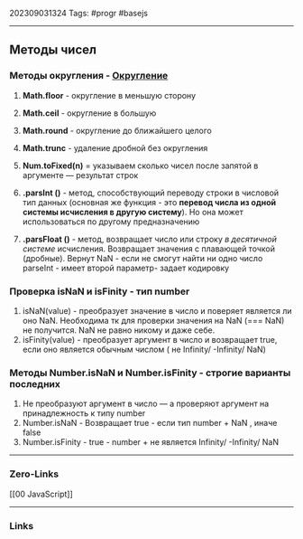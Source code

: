 202309031324
Tags: #progr #basejs 

---
## Методы чисел

### Методы округления - **[Округление](https://learn.javascript.ru/number#okruglenie)**
1. **Math.floor** - округление в меньшую сторону
2. **Math.ceil** - округление в большую
3. **Math.round** - округление до ближайшего целого
4. **Math.trunc** - удаление дробной без округления
5. **Num.toFixed(n)** = указываем сколько чисел после запятой в аргументе — результат строк


1. **.parsInt ()** - метод, способствующий переводу строки в числовой тип данных (основная же функция - это **перевод числа из одной системы исчисления в другую систему**). Но она может использоваться по другому предназначению
2. **.parsFloat ()** - метод, возвращает число или строку _в десятичной системе_ исчисления. Возвращает значения с плавающей точкой (дробные).
Вернут NaN - если не смогут найти ни одно число
parseInt - имеет второй параметр- задает кодировку

### Проверка isNaN и isFinity - тип number
1. isNaN(value) - преобразует значение в число и поверяет является ли оно NaN. Необходима тк для проверки значения на NaN (=== NaN) не получится. NaN не равно никому и даже себе.
2. isFinity(value) - преобразует аргумент в число и возвращает true, если оно является обычным числом ( не Infinity/ -Infinity/ NaN)

### Методы Number.isNaN и Number.isFinity - строгие варианты последних
1. Не преобразуют аргумент в число — а проверяют аргумент на принадлежность к типу number
2. Number.isNaN - Возвращает true - если тип number + NaN , иначе false
3. Number.isFinity - true - number + не является Infinity/ -Infinity/ NaN


---
### Zero-Links
[[00 JavaScript]]

---
### Links
